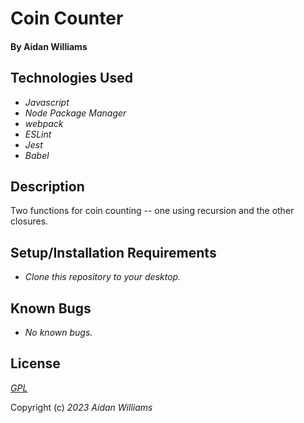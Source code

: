 # Coin Counter

#### By Aidan Williams

## Technologies Used

* _Javascript_
* _Node Package Manager_
* _webpack_
* _ESLint_
* _Jest_
* _Babel_

## Description

Two functions for coin counting -- one using recursion and the other closures.

## Setup/Installation Requirements

* _Clone this repository to your desktop._

## Known Bugs

* _No known bugs._

## License

_[GPL](https://en.wikipedia.org/wiki/GNU_General_Public_License)_

Copyright (c) _2023_ _Aidan Williams_